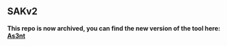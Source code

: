 ## SAKv2
**This repo is now archived, you can find the new version of the tool here: [As3nt](https://github.com/cinerieus/as3nt)**
